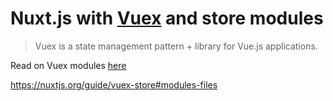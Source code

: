 # Nuxt.js with [Vuex](https://vuex.vuejs.org/) and store modules

> Vuex is a state management pattern + library for Vue.js applications. 

Read on Vuex modules [here](https://vuex.vuejs.org/guide/modules.html)

https://nuxtjs.org/guide/vuex-store#modules-files
